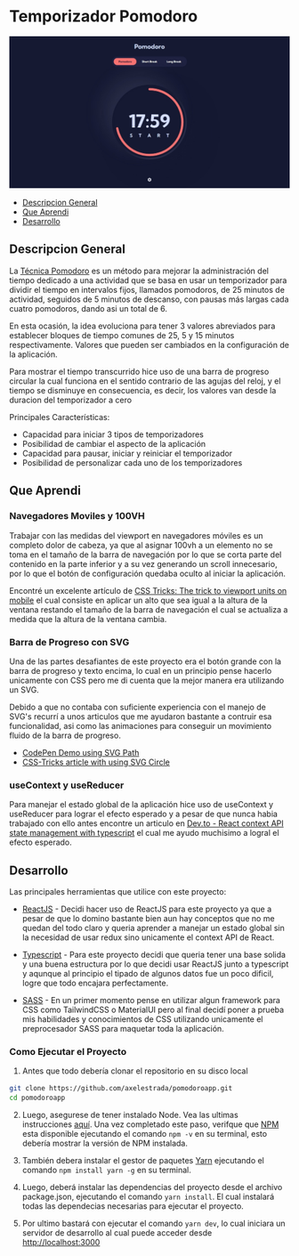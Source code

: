 # Temporizador Pomodoro

![Pomodoro App Preview](./pomodoro-preview.jpeg)

- [Descripcion General](#descripcion-general)
- [Que Aprendi](#que-aprendi)
- [Desarrollo](#desarrollo)

## Descripcion General

La [Técnica Pomodoro](https://es.wikipedia.org/wiki/T%C3%A9cnica_Pomodoro) es un método para mejorar la administración del tiempo dedicado a una actividad que se basa en usar un temporizador para dividir el tiempo en intervalos fijos, llamados pomodoros, de 25 minutos de actividad, seguidos de 5 minutos de descanso, con pausas más largas cada cuatro pomodoros, dando asi un total de 6.

En esta ocasión, la idea evoluciona para tener 3 valores abreviados para establecer bloques de tiempo comunes de 25, 5 y 15 minutos respectivamente. Valores que pueden ser cambiados en la configuración de la aplicación.

Para mostrar el tiempo transcurrido hice uso de una barra de progreso circular la cual funciona en el sentido contrario de las agujas del reloj, y el tiempo se disminuye en consecuencia, es decir, los valores van desde la duracion del temporizador a cero

Principales Características:

- Capacidad para iniciar 3 tipos de temporizadores
- Posibilidad de cambiar el aspecto de la aplicación
- Capacidad para pausar, iniciar y reiniciar el temporizador
- Posibilidad de personalizar cada uno de los temporizadores

## Que Aprendi

### Navegadores Moviles y 100VH

Trabajar con las medidas del viewport en navegadores móviles es un completo dolor de cabeza, ya que al asignar 100vh a un elemento no se toma en el tamaño de la barra de navegación por lo que se corta parte del contenido en la parte inferior y a su vez generando un scroll innecesario, por lo que el botón de configuración quedaba oculto al iniciar la aplicación.

Encontré un excelente artículo de [CSS Tricks: The trick to viewport units on mobile](https://css-tricks.com/the-trick-to-viewport-units-on-mobile/) el cual consiste en aplicar un alto que sea igual a la altura de la ventana restando el tamaño de la barra de navegación el cual se actualiza a medida que la altura de la ventana cambia.

### Barra de Progreso con SVG

Una de las partes desafiantes de este proyecto era el botón grande con la barra de progreso y texto encima, lo cual en un principio pense hacerlo unicamente con CSS pero me di cuenta que la mejor manera era utilizando un SVG.

Debido a que no contaba con suficiente experiencia con el manejo de SVG's recurrí a unos articulos que me ayudaron bastante a contruir esa funcionalidad, asi como las animaciones para conseguir un movimiento fluido de la barra de progreso.

- [CodePen Demo using SVG Path](https://codepen.io/web-tiki/pen/qEGvMN)
- [CSS-Tricks article with using SVG Circle](https://css-tricks.com/building-progress-ring-quickly)

### useContext y useReducer

Para manejar el estado global de la aplicación hice uso de useContext y useReducer para lograr el efecto esperado y a pesar de que nunca habia trabajado con ello antes encontre un articulo en [Dev.to - React context API state management with typescript](https://dev.to/forinda/react-context-api-state-management-with-typescript-193f) el cual me ayudo muchisimo a logral el efecto esperado.

## Desarrollo

Las principales herramientas que utilice con este proyecto:

- [ReactJS](https://reactjs.org) - Decidi hacer uso de ReactJS para este proyecto ya que a pesar de que lo domino bastante bien aun hay conceptos que no me quedan del todo claro y queria aprender a manejar un estado global sin la necesidad de usar redux sino unicamente el context API de React.

- [Typescript](https://www.typescriptlang.org) - Para este proyecto decidi que queria tener una base solida y una buena estructura por lo que decidi usar ReactJS junto a typescript y aqunque al principio el tipado de algunos datos fue un poco dificil, logre que todo encajara perfectamente.

- [SASS](https://sass-lang.com) - En un primer momento pense en utilizar algun framework para CSS como TailwindCSS o MaterialUI pero al final decidí poner a prueba mis habilidades y conocimientos de CSS utilizando unicamente el preprocesador SASS para maquetar toda la aplicación.

### Como Ejecutar el Proyecto

1. Antes que todo debería clonar el repositorio en su disco local
```bash
git clone https://github.com/axelestrada/pomodoroapp.git
cd pomodoroapp
```

2. Luego, asegurese de tener instalado Node. Vea las ultimas instrucciones [aquí](https://nodejs.org/en/download). Una vez completado este paso, verifque que [NPM](https://docs.npmjs.com/getting-started) esta disponible ejecutando el comando `npm -v` en su terminal, esto debería mostrar la versión de NPM instalada.

3. También debera instalar el gestor de paquetes [Yarn](https://yarnpkg.com/getting-started/install) ejecutando el comando `npm install yarn -g` en su terminal.

4. Luego, deberá instalar las dependencias del proyecto desde el archivo package.json, ejecutando el comando `yarn install`. El cual instalará todas las dependecias necesarias para ejecutar el proyecto.

5. Por ultimo bastará con ejecutar el comando `yarn dev`, lo cual iniciara un servidor de desarrollo al cual puede acceder desde [http://localhost:3000](http://localhost:3000)
